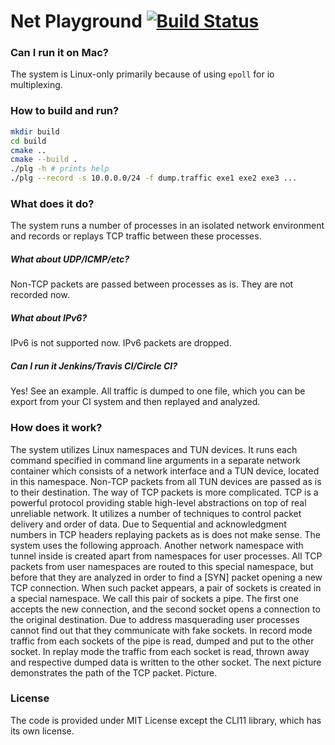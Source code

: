 Net Playground [![Build Status](https://travis-ci.org/raid-7/tun-example.svg?branch=master)](https://travis-ci.org/raid-7/tun-example)
===============

### Can I run it on Mac?

The system is Linux-only primarily because of using `epoll` for io multiplexing.

### How to build and run?

```sh
mkdir build
cd build
cmake ..
cmake --build .
./plg -h # prints help
./plg --record -s 10.0.0.0/24 -f dump.traffic exe1 exe2 exe3 ...
```


### What does it do?

The system runs a number of processes in an isolated network environment and records or replays TCP traffic between these processes.

##### What about UDP/ICMP/etc?

Non-TCP packets are passed between processes as is. They are not recorded now.

##### What about IPv6?

IPv6 is not supported now. IPv6 packets are dropped.

##### Can I run it Jenkins/Travis CI/Circle CI?

Yes! See an example. All traffic is dumped to one file, which you can be export from your CI system and then replayed and analyzed.

### How does it work?

The system utilizes Linux namespaces and TUN devices. It runs each command specified in command line arguments in a separate network container which consists of a network interface and a TUN device, located in this namespace. Non-TCP packets from all TUN devices are passed as is to their destination. The way of TCP packets is more complicated.
TCP is a powerful protocol providing stable high-level abstractions on top of real unreliable network. It utilizes a number of techniques to control packet delivery and order of data. Due to Sequential and acknowledgment numbers in TCP headers replaying packets as is does not make sense. The system uses the following approach.
Another network namespace with tunnel inside is created apart from namespaces for user processes. All TCP packets from user namespaces are routed to this special namespace, but before that they are analyzed in order to find a [SYN] packet opening a new TCP connection. When such packet appears, a pair of sockets  is created in a special namespace. We call this pair of sockets a pipe. The first one accepts the new connection, and the second socket opens a connection to the original destination. Due to address masquerading user processes cannot find out that they communicate with fake sockets.
In record mode traffic from each sockets of the pipe is read, dumped and put to the other socket. In replay mode the traffic from each socket is read, thrown away and respective dumped data is written to the other socket.
The next picture demonstrates the path of the TCP packet.
Picture.

### License

The code is provided under MIT License except the CLI11 library, which has its own license.
